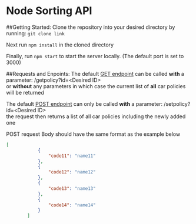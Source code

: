 # Node Sorting API
##Getting Started:
Clone the repository into your desired directory by running: `git clone link`

Next run `npm install` in the cloned directory

Finally, run `npm start` to start the server locally.
(The default port is set to 3000)

##Requests and Enpoints:
The default [GET endpoint][1] can be called **with** a parameter: /getpolicy?id=\<Desired ID>\
or **without** any parameters in which case the current list of 
**all** car policies will be returned

The default [POST endpoint][2] can only be called **with** a parameter: /setpolicy?id=\<Desired ID> \
the request then returns a list of all car policies including the newly added one

POST request Body should have the same format as the example below

```json
[
            {
                "code11": "name11"
            },
            {
                "code12": "name12"
            },
            {
                "code13": "name13"
            },
            {
                "code14": "name14"
            }
        ]
```
                                            

[1]:http://localhost:3000/getpolicy
[2]:http://localhost:3000/setpolicy


